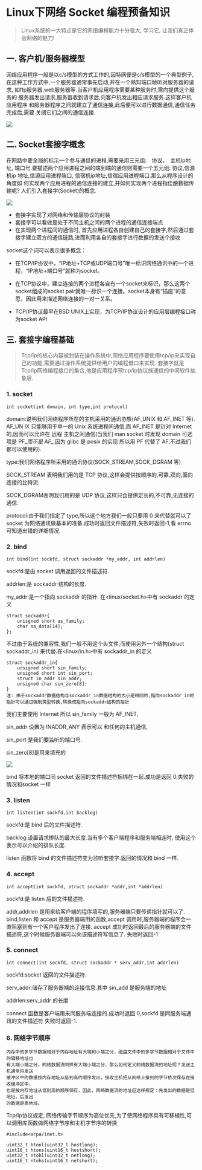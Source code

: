 # Linux下网络 Socket 编程预备知识

> Linux系统的一大特点是它的网络编程能力十分强大, 学习它, 让我们真正体会网络的魅力!

## 一. 客户机/服务器模型

网络应用程序一般是以c/s模型的方式工作的,因特网便是c/s模型的一个典型例子,
在这种工作方式中,一个服务器通常事先启动,并在一个熟知端口帧听对服务器的请求,
如ftp服务器,web服务器等.当客户机应用程序需要某种服务时,需向提供这个服务的
服务器发出请求,服务器收到请求后,向客户机发出相应请求服务.这样客户机应用程序
和服务器程序之间就建立了通信连接,此后便可以进行数据通信,通信任务完成后,需要
关闭它们之间的通信连接.

![](./img/c_s_flow_chat.png)


## 二. Socket套接字概念

在网路中要全局的标示一个参与通信的进程,需要采用三元组:　协议，　主机ip地址,
端口号.要描述两个应用进程之间的端到端的通信则需要一个五元组: 协议,信源机ip
地址,信源应用进程端口, 信宿机ip地址,信宿应用进程端口.那么从程序设计的角度如
何实现两个应用进程的通信连接的建立,并如何实现两个进程指佳酿数据传输呢?
    人们引入套接字(Socket)的概念.

![](./img/Socket_flow.png)

   - 套接字实现了对网络和传输层协议的封装
   - 套接字可以看做是处于不同主机之间的两个进程的通信连接端点
   - 在实现两个进程间的通信时, 首先应用进程各自创建自己的套接字,然后通过套接字建立双方的通信链路,进而利用各自的套接字进行数据的发送个接收


socket这个词可以表示很多概念：

+ 在TCP/IP协议中，“IP地址+TCP或UDP端口号”唯一标识网络通讯中的一个进程，“IP地址+端口号”就称为socket。

+ 在TCP协议中，建立连接的两个进程各自有一个socket来标识，那么这两个socket组成的socket pair就唯一标识一个连接。socket本身有“插座”的意思，因此用来描述网络连接的一对一关系。

+ TCP/IP协议最早在BSD UNIX上实现，为TCP/IP协议设计的应用层编程接口称为socket API

## 三. 套接字编程基础

> Tcp/Ip的核心内容被封装在操作系统中,网络应用程序要使用tcp/ip来实现自己的功能,需要通过操作系统提供给用户的编程借口来实现. 套接字就是Tcp/Ip网络编程接口的集合,他是应用程序预tcp/ip协议族通信的中间软件抽象层.

### 1. socket

    int socket(int domain, int type,int protocol)

domain:说明我们网络程序所在的主机采用的通讯协族(AF_UNIX 和 AF_INET 等). AF_UN
IX 只能够用于单一的 Unix 系统进程间通信,而 AF_INET 是针对 Internet 的,因而可以允许在
远程 主机之间通信(当我们 man socket 时发现 domain 可选项是 PF_*而不是 AF_*,因为
glibc 是 posix 的实现 所以用 PF 代替了 AF,不过我们都可以使用的).

type:我们网络程序所采用的通讯协议(SOCK_STREAM,SOCK_DGRAM 等) 

SOCK_STREAM 表明我们用的是 TCP 协议,这样会提供按顺序的,可靠,双向,面向连接的比特流. 

SOCK_DGRAM表明我们用的是 UDP 协议,这样只会提供定长的,不可靠,无连接的通信.

protocol:由于我们指定了 type,所以这个地方我们一般只要用 0 来代替就可以了 socket 为网络通讯做基本的准备.成功时返回文件描述符,失败时返回-1,看 errno 可知道出错的详细情况.

### 2. bind
    int bind(int sockfd, struct sockaddr *my_addr, int addrlen)

sockfd:是由 socket 调用返回的文件描述符.

addrlen:是 sockaddr 结构的长度.

my_addr:是一个指向 sockaddr 的指针. 在<linux/socket.h>中有 sockaddr 的定义

    struct sockaddr{
        unisgned short as_family;
        char sa_data[14];
    };
不过由于系统的兼容性,我们一般不用这个头文件,而使用另外一个结构(struct sockaddr_in) 来代替.在<linux/in.h>中有 sockaddr_in 的定义

    struct sockaddr_in{
        unsigned short sin_family;
        unsigned short int sin_port;
        struct in_addr sin_addr;
        unsigned char sin_zero[8];
    }
    注: 由于sockaddr数据结构与sockaddr_in数据结构的大小是相同的,指向sockaddr_in的指针可以通过强制类型转换,转换成指向sockaddr结构的指针

我们主要使用 Internet 所以 sin_family 一般为 AF_INET,

sin_addr 设置为 INADDR_ANY 表示可以 和任何的主机通信,

sin_port 是我们要监听的端口号.

sin_zero[8]是用来填充的

![](./img/sockaddr_sockaddr_in.png)

bind 将本地的端口同 socket 返回的文件描述符捆绑在一起.成功是返回 0,失败的情况和socket 一样

### 3. listen

    int listen(int sockfd,int backlog)
sockfd:是 bind 后的文件描述符.

backlog:设置请求排队的最大长度.当有多个客户端程序和服务端相连时, 使用这个表示可以介绍的排队长度. 

listen 函数将 bind 的文件描述符变为监听套接字.返回的情况和 bind 一样.

### 4. accept

    int accept(int sockfd, struct sockaddr *addr,int *addrlen)

sockfd:是 listen 后的文件描述符.

addr,addrlen 是用来给客户端的程序填写的,服务器端只要传递指针就可以了. bind,listen 和 accept 是服务器端用的函数,accept 调用时,服务器端的程序会一直阻塞到有一个客户程序发出了连接. accept 成功时返回最后的服务器端的文件描述符,这个时候服务器端可以向该描述符写信息了. 失败时返回-1

### 5. connect

    int connect(int sockfd, struct sockaddr * serv_addr,int addrlen)

sockfd:socket 返回的文件描述符.

serv_addr:储存了服务器端的连接信息.其中 sin_add 是服务端的地址

addrlen:serv_addr 的长度

connect 函数是客户端用来同服务端连接的.成功时返回 0,sockfd 是同服务端通讯的文件描述符 失败时返回-1.


### 6. 网络字节顺序

    内存中的多字节数据相对于内存地址有大端和小端之分，磁盘文件中的多字节数据相对于文件中的偏移地址也
    有大端小端之分。网络数据流同样有大端小端之分，那么如何定义网络数据流的地址呢？发送主机通常将发送
    缓冲区中的数据按内存地址从低到高的顺序发出，接收主机把从网络上接到的字节依次保存在接收缓冲区中，
    也是按内存地址从低到高的顺序保存，因此，网络数据流的地址应这样规定：先发出的数据是低地址，后发出
    的数据是高地址。

Tcp/Ip协议规定, 网络传输字节顺序为高位优先,为了使网络程序具有可移植性,可以调用库函数做网络字节序和主机字节序的转换

    #include<arpa/inet.h>

    uint32_t htonl(uint32_l hostlong);
    uint16_t htons(uint16_t hostshort);
    uint32_t ntohl(uint32_t netlong);
    uint16_t ntohs(uint16_t netshort);